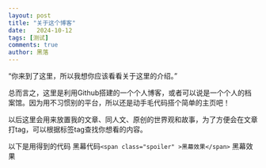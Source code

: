 ```yaml
---
layout: post
title: "关于这个博客"
date:   2024-10-12
tags: [测试]
comments: true
author: 黑落
---
```


“你来到了这里，所以我想你应该看看关于这里的介绍。”

<!-- more -->

总而言之，这里是利用Github搭建的一个个人博客，或者可以说是一个个人的档案馆。因为用不习惯别的平台，所以还是动手毛代码搭个简单的主页吧！

以后这里会用来放置我的文章、同人文、原创的世界观和故事，为了方便会在文章打tag，可以根据标签tag查找你想看的内容。



以下是用得到的代码
黑幕代码`<span class="spoiler" >黑幕效果</span>`
<span class="spoiler" >黑幕效果</span>
